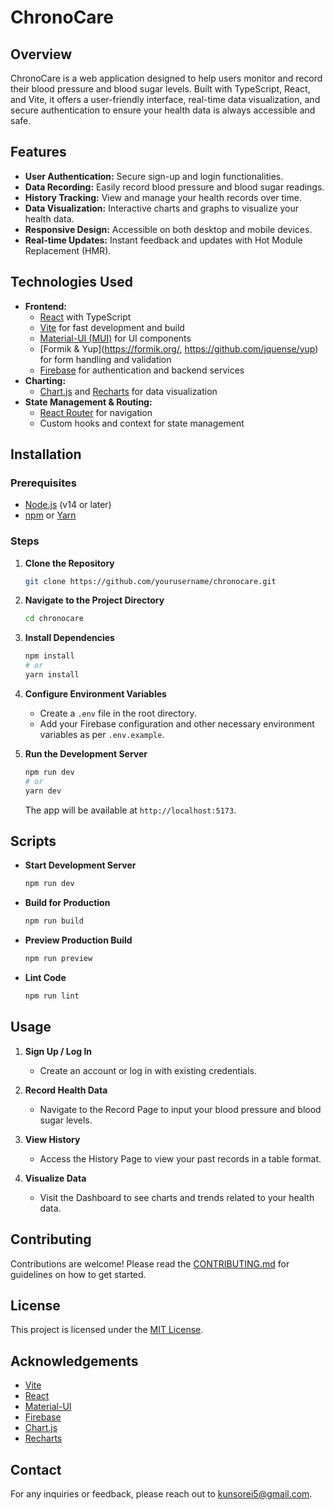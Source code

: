 # ChronoCare

## Overview

ChronoCare is a web application designed to help users monitor and record their blood pressure and blood sugar levels. Built with TypeScript, React, and Vite, it offers a user-friendly interface, real-time data visualization, and secure authentication to ensure your health data is always accessible and safe.

## Features

- **User Authentication:** Secure sign-up and login functionalities.
- **Data Recording:** Easily record blood pressure and blood sugar readings.
- **History Tracking:** View and manage your health records over time.
- **Data Visualization:** Interactive charts and graphs to visualize your health data.
- **Responsive Design:** Accessible on both desktop and mobile devices.
- **Real-time Updates:** Instant feedback and updates with Hot Module Replacement (HMR).

## Technologies Used

- **Frontend:**
  - [React](https://reactjs.org/) with TypeScript
  - [Vite](https://vitejs.dev/) for fast development and build
  - [Material-UI (MUI)](https://mui.com/) for UI components
  - [Formik & Yup](https://formik.org/, https://github.com/jquense/yup) for form handling and validation
  - [Firebase](https://firebase.google.com/) for authentication and backend services
- **Charting:**
  - [Chart.js](https://www.chartjs.org/) and [Recharts](https://recharts.org/) for data visualization
- **State Management & Routing:**
  - [React Router](https://reactrouter.com/) for navigation
  - Custom hooks and context for state management

## Installation

### Prerequisites

- [Node.js](https://nodejs.org/) (v14 or later)
- [npm](https://www.npmjs.com/) or [Yarn](https://yarnpkg.com/)

### Steps

1. **Clone the Repository**
   ```bash
   git clone https://github.com/yourusername/chronocare.git
   ```
2. **Navigate to the Project Directory**
   ```bash
   cd chronocare
   ```
3. **Install Dependencies**
   ```bash
   npm install
   # or
   yarn install
   ```
4. **Configure Environment Variables**

   - Create a `.env` file in the root directory.
   - Add your Firebase configuration and other necessary environment variables as per `.env.example`.

5. **Run the Development Server**
   ```bash
   npm run dev
   # or
   yarn dev
   ```
   The app will be available at `http://localhost:5173`.

## Scripts

- **Start Development Server**
  ```bash
  npm run dev
  ```
- **Build for Production**
  ```bash
  npm run build
  ```
- **Preview Production Build**
  ```bash
  npm run preview
  ```
- **Lint Code**
  ```bash
  npm run lint
  ```

## Usage

1. **Sign Up / Log In**

   - Create an account or log in with existing credentials.

2. **Record Health Data**

   - Navigate to the Record Page to input your blood pressure and blood sugar levels.

3. **View History**

   - Access the History Page to view your past records in a table format.

4. **Visualize Data**
   - Visit the Dashboard to see charts and trends related to your health data.

## Contributing

Contributions are welcome! Please read the [CONTRIBUTING.md](CONTRIBUTING.md) for guidelines on how to get started.

## License

This project is licensed under the [MIT License](LICENSE).

## Acknowledgements

- [Vite](https://vitejs.dev/)
- [React](https://reactjs.org/)
- [Material-UI](https://mui.com/)
- [Firebase](https://firebase.google.com/)
- [Chart.js](https://www.chartjs.org/)
- [Recharts](https://recharts.org/)

## Contact

For any inquiries or feedback, please reach out to [kunsorei5@gmail.com](mailto:kunsorei5@gmail.com).
